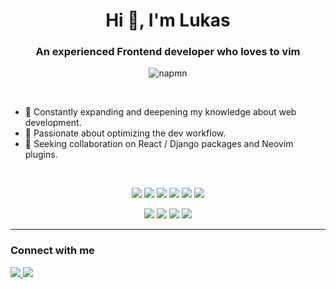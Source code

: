 <h1 align="center">Hi 👋, I'm Lukas</h1>
<h3 align="center">An experienced Frontend developer who loves to vim</h3>

<p align="center"> <img src="https://komarev.com/ghpvc/?username=napmn&label=Profile%20views&color=orange&style=for-the-badge" alt="napmn" /> </p>

&nbsp;

- 🌱 Constantly expanding and deepening my knowledge about web development.
- 🔭 Passionate about optimizing the dev workflow.
- 👯 Seeking collaboration on React / Django packages and Neovim plugins.

&nbsp;

<p align="center">
    <img src="https://img.shields.io/badge/TypeScript-007ACC?style=for-the-badge&logo=typescript&logoColor=white" />
    <img src="https://img.shields.io/badge/React-20232A?style=for-the-badge&logo=react&logoColor=61DAFB" />
    <img src="https://img.shields.io/badge/next.js-000000?style=for-the-badge&logo=nextdotjs&logoColor=white" />
    <img src="https://img.shields.io/badge/Tailwind_CSS-38B2AC?style=for-the-badge&logo=tailwind-css&logoColor=white" />
    <img src="https://img.shields.io/badge/Python-1572B6?logo=python&logoColor=white&style=for-the-badge" />
    <img src="https://img.shields.io/badge/Django-092E20?style=for-the-badge&logo=django&logoColor=green" />
</p>

<p align="center">
    <img src="https://img.shields.io/badge/mac%20os-000000?style=for-the-badge&logo=apple&logoColor=white" />
    <img src="https://img.shields.io/badge/NeoVim-%2357A143.svg?&style=for-the-badge&logo=neovim&logoColor=white" />
    <img src="https://img.shields.io/badge/tmux-1BB91F?style=for-the-badge&logo=tmux&logoColor=white" />
    <img src="https://img.shields.io/badge/Brave-FF1B2D?style=for-the-badge&logo=Brave&logoColor=white" />
</p>

---

<h3 align="left">Connect with me</h3>

<p align="left">
    <a target="_blank" href="https://www.linkedin.com/in/luk%C3%A1%C5%A1-letovanec-56b9a6210/">
        <img src="https://img.shields.io/badge/linkedin-0077B5?logo=linkedin&logoColor=white&style=for-the-badge" />
    </a>
    <a target="_blank" href="https://discordapp.com/users/306101402021920769">
        <img src="https://img.shields.io/badge/Discord-__napman__%232461-7289da?logo=discord&logoColor=white&style=for-the-badge" />
    </a>
</p>
